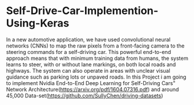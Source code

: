 # Self-Drive-Car-Implemention-Using-Keras
In a new automotive application, we have used convolutional neural networks (CNNs) to map the raw pixels from a front-facing camera to the steering commands for a self-driving car. This powerful end-to-end approach means that with minimum training data from humans, the system learns to steer, with or without lane markings, on both local roads and highways. The system can also operate in areas with unclear visual guidance such as parking lots or unpaved roads.  In this Project i am going to implement Nvidia End-to-End Deep Learning for Self-Driving Cars" Network Architecture(https://arxiv.org/pdf/1604.07316.pdf) and around 45,000 Data-set(https://github.com/SullyChen/driving-datasets)

